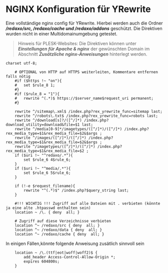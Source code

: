 # NGINX Konfiguration für YRewrite

Eine vollständige nginx config für YRewrite. Hierbei werden auch die Ordner ***/redaxo/src, /redaxo/cache und /redaxo/addons*** geschützt.
Die Direktiven wurden nicht in einer Multidomainumgebung getestet. 

> Hinweis für PLESK-Websites: Die Direktiven können unter ***Einstellungen für Apache & nginx*** der gewünschten Domain im Abschnitt ***Zusätzliche nginx-Anweisungen*** hinterlegt werden. 

	charset utf-8;

		# OPTIONAL von HTTP auf HTTPS weiterleiten, Kommentare entfernen falls nötig
		#if ($https !~ "on"){
		#	set $rule_8 1;
		#}
		#if ($rule_8 = "1"){
		#	rewrite ^(.*)$ https://$server_name$request_uri permanent;
		#}

		rewrite ^/sitemap\.xml$ /index.php?rex_yrewrite_func=sitemap last;
		rewrite ^/robots\.txt$ /index.php?rex_yrewrite_func=robots last;
		rewrite ^/download[s]?/([^/]*) /index.php?download_utility=download&file=$1 last;
		rewrite ^/media[0-9]*/imagetypes/([^/]*)/([^/]*) /index.php?rex_media_type=$1&rex_media_file=$2&$args ;
		rewrite ^/images/([^/]*)/([^/]*) /index.php?rex_media_type=$1&rex_media_file=$2&$args ;
		rewrite ^/imagetypes/([^/]*)/([^/]*) /index.php?rex_media_type=$1&rex_media_file=$2 ;
		if ($uri !~ "^redaxo/.*"){
			set $rule_6 4$rule_6;
		}
		if ($uri !~ "^media/.*"){
			set $rule_6 5$rule_6;
		}

		if (!-e $request_filename){
			rewrite "^(.*)$" /index.php?$query_string last;
		}

		#!!! WICHTIG !!! Zugriff auf alle Dateien mit . verbieten (könnte ja eine alte .htpasswd enthalten sein)
		location ~ /\. { deny  all; }

		# Zugriff auf diese Verzeichnisse verbieten
		location ^~ /redaxo/src { deny  all; }
		location ^~ /redaxo/data { deny  all; }
		location ^~ /redaxo/cache { deny  all; }
		

In einigen Fällen,könnte folgende Anweisung zusätlich sinnvoll sein

		location ~ /\.(ttf|eot|woff|woff2)$ {
			add_header Access-Control-Allow-Origin *;
			expires 604800s;
		}
